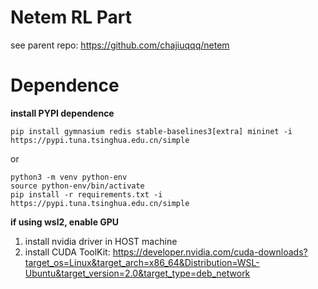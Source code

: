 # Netem RL Part

see parent repo: https://github.com/chajiuqqq/netem

# Dependence

**install PYPI dependence**
```
pip install gymnasium redis stable-baselines3[extra] mininet -i https://pypi.tuna.tsinghua.edu.cn/simple
```
or

```
python3 -m venv python-env
source python-env/bin/activate
pip install -r requirements.txt -i https://pypi.tuna.tsinghua.edu.cn/simple
```

**if using wsl2, enable GPU**

1. install nvidia driver in HOST machine
2. install CUDA ToolKit: https://developer.nvidia.com/cuda-downloads?target_os=Linux&target_arch=x86_64&Distribution=WSL-Ubuntu&target_version=2.0&target_type=deb_network